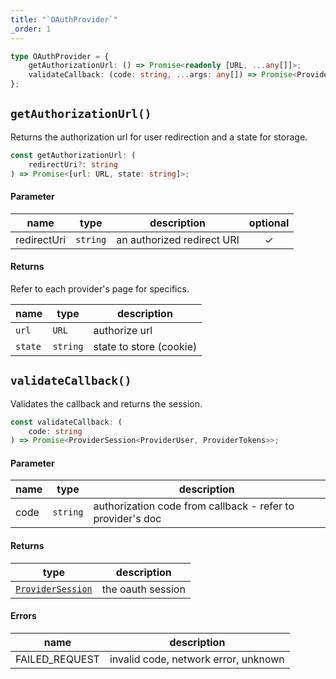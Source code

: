 ```yaml
---
title: "`OAuthProvider`"
_order: 1
---
```


```ts
type OAuthProvider = {
	getAuthorizationUrl: () => Promise<readonly [URL, ...any[]]>;
	validateCallback: (code: string, ...args: any[]) => Promise<ProviderSession>;
};
```

## `getAuthorizationUrl()`

Returns the authorization url for user redirection and a state for storage.

```ts
const getAuthorizationUrl: (
	redirectUri?: string
) => Promise<[url: URL, state: string]>;
```

#### Parameter

| name        | type     | description                | optional |
| ----------- | -------- | -------------------------- | :------: |
| redirectUri | `string` | an authorized redirect URI |    ✓     |

#### Returns

Refer to each provider's page for specifics.

| name    | type     | description             |
| ------- | -------- | ----------------------- |
| `url`   | `URL`    | authorize url           |
| `state` | `string` | state to store (cookie) |

## `validateCallback()`

Validates the callback and returns the session.

```ts
const validateCallback: (
	code: string
) => Promise<ProviderSession<ProviderUser, ProviderTokens>>;
```

#### Parameter

| name | type     | description                                                |
| ---- | -------- | ---------------------------------------------------------- |
| code | `string` | authorization code from callback - refer to provider's doc |

#### Returns

| type                                                  | description       |
| ----------------------------------------------------- | ----------------- |
| [`ProviderSession`](/reference/oauth/providersession) | the oauth session |

#### Errors

| name           | description                          |
| -------------- | ------------------------------------ |
| FAILED_REQUEST | invalid code, network error, unknown |
